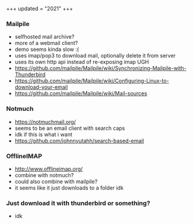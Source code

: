 +++
updated = "2021"
+++
### Mailpile
- selfhosted mail archive?
- more of a webmail client?
- demo seems kinda slow :(
- uses imap/pop3 to download mail, optionally delete it from server
- uses its own http api instead of re-exposing imap UGH
- https://github.com/mailpile/Mailpile/wiki/Synchronizing-Mailpile-with-Thunderbird
- https://github.com/mailpile/Mailpile/wiki/Configuring-Linux-to-download-your-email
- https://github.com/mailpile/Mailpile/wiki/Mail-sources

### Notmuch
- https://notmuchmail.org/
- seems to be an email client with search caps
- idk if this is what i want
- https://github.com/johnnyutahh/search-based-email

### OfflineIMAP
- http://www.offlineimap.org/
- combine with notmuch?
- could also combine with mailpile?
- it seems like it just downloads to a folder idk

### Just download it with thunderbird or something?
- idk